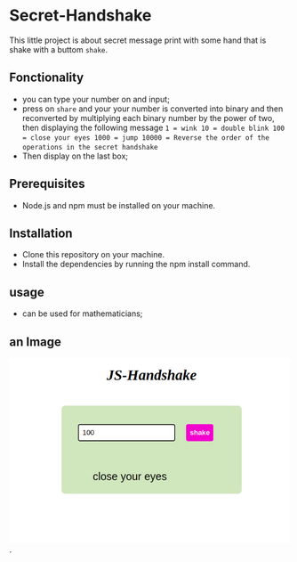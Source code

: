 # Secret-Handshake
This little project is about secret message print with some hand that is shake with a buttom `shake`.
## Fonctionality
- you can type your number on and input;
- press on `share` and your your number is converted into binary and then reconverted by multiplying each binary number by the power of two, then displaying the following message `1 = wink
10 = double blink
100 = close your eyes
1000 = jump
10000 = Reverse the order of the operations in the secret handshake`
- Then display on the last box;
## Prerequisites
- Node.js and npm must be installed on your machine.
## Installation
- Clone this repository on your machine.
- Install the dependencies by running the npm install command.<!--eslint-disable-line -->
## usage
- can be used for mathematicians;
## an Image
![alt text](./assets/images/Screenshot%20from%202023-09-25%2013-38-45.png).
